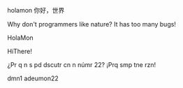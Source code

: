 holamon
你好，世界


Why don't programmers like nature? It has too many bugs!

HolaMon

HiThere!

¿Pr q n s pd dscutr cn n númr 22? ¡Prq smp tne rzn!

dmn1
adeumon22

